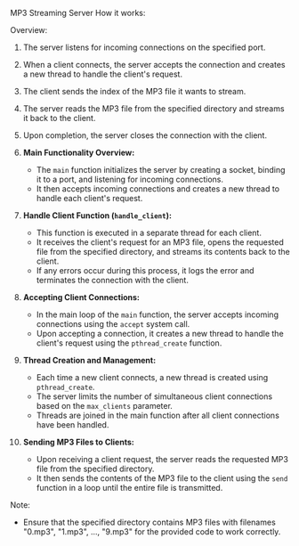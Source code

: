 MP3 Streaming Server
How it works:

Overview:
1. The server listens for incoming connections on the specified port.
2. When a client connects, the server accepts the connection and creates a new thread to handle the client's request.
3. The client sends the index of the MP3 file it wants to stream.
4. The server reads the MP3 file from the specified directory and streams it back to the client.
5. Upon completion, the server closes the connection with the client.

1. **Main Functionality Overview:**
   - The `main` function initializes the server by creating a socket, binding it to a port, and listening for incoming connections.
   - It then accepts incoming connections and creates a new thread to handle each client's request.

2. **Handle Client Function (`handle_client`):**
   - This function is executed in a separate thread for each client.
   - It receives the client's request for an MP3 file, opens the requested file from the specified directory, and streams its contents back to the client.
   - If any errors occur during this process, it logs the error and terminates the connection with the client.

3. **Accepting Client Connections:**
   - In the main loop of the `main` function, the server accepts incoming connections using the `accept` system call.
   - Upon accepting a connection, it creates a new thread to handle the client's request using the `pthread_create` function.

4. **Thread Creation and Management:**
   - Each time a new client connects, a new thread is created using `pthread_create`.
   - The server limits the number of simultaneous client connections based on the `max_clients` parameter.
   - Threads are joined in the main function after all client connections have been handled.

5. **Sending MP3 Files to Clients:**
   - Upon receiving a client request, the server reads the requested MP3 file from the specified directory.
   - It then sends the contents of the MP3 file to the client using the `send` function in a loop until the entire file is transmitted.

Note:
- Ensure that the specified directory contains MP3 files with filenames "0.mp3", "1.mp3", ..., "9.mp3" for the provided code to work correctly.